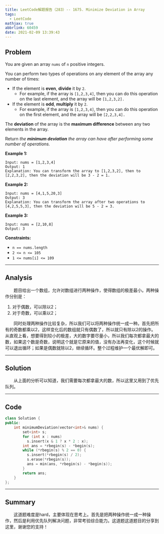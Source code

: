 ```yaml
---
title: LeetCode解题报告（283）-- 1675. Minimize Deviation in Array
tags:
  - LeetCode
mathjax: true
abbrlink: 60459
date: 2021-02-09 13:39:43
---
```


## Problem

You are given an array `nums` of `n` positive integers.

You can perform two types of operations on any element of the array any number of times:

- If the element is **even**, **divide** it by `2`.
  - For example, if the array is `[1,2,3,4]`, then you can do this operation on the last element, and the array will be `[1,2,3,2].`
- If the element is **odd**, **multiply** it by `2`.
  - For example, if the array is `[1,2,3,4]`, then you can do this operation on the first element, and the array will be `[2,2,3,4].`

The **deviation** of the array is the **maximum difference** between any two elements in the array.

Return *the **minimum deviation** the array can have after performing some number of operations.*

<!-- more -->

**Example 1:**

```
Input: nums = [1,2,3,4]
Output: 1
Explanation: You can transform the array to [1,2,3,2], then to [2,2,3,2], then the deviation will be 3 - 2 = 1.
```

**Example 2:**

```
Input: nums = [4,1,5,20,3]
Output: 3
Explanation: You can transform the array after two operations to [4,2,5,5,3], then the deviation will be 5 - 2 = 3.
```

**Example 3:**

```
Input: nums = [2,10,8]
Output: 3
```

**Constraints:**

- `n == nums.length`
- `2 <= n <= 105`
- `1 <= nums[i] <= 109`

------

## Analysis

&emsp;&emsp;题目给出一个数组，允许对数组进行两种操作，使得数组的极差最小。两种操作分别是：

1. 对于偶数，可以除以2；
2. 对于奇数，可以乘以2；

&emsp;&emsp;同时处理两种操作比较复杂，所以我们可以将两种操作统一成一种。首先把所有的奇数都乘以2，这样变化后的数组就只有偶数了，所以就只有除以2的操作。从直观上看，想要得到较小的极差，大的数字要尽量小，所以我们每次都拿最大的数，如果这个数是奇数，说明这个就是它原来的值，没有办法再变化，这个时候就可以退出循环；如果是偶数就除以2，继续循环。整个过程维护一个最优解即可。

------

## Solution

&emsp;&emsp;从上面的分析可以知道，我们需要每次都拿最大的数，所以这里又用到了优先队列。

------

## Code

```c++
class Solution {
public:
    int minimumDeviation(vector<int>& nums) {
        set<int> s;
        for (int x : nums)
          s.insert(x & 1 ? x * 2 : x);
        int ans = *rbegin(s) - *begin(s);
        while (*rbegin(s) % 2 == 0) {
          s.insert(*rbegin(s) / 2);
          s.erase(*rbegin(s));
          ans = min(ans, *rbegin(s) - *begin(s));
        }
        return ans;
    }
};
```

------

## Summary

&emsp;&emsp;这道题难度是hard，主要体现在思考上。首先是把两种操作统一成一种操作，然后是利用优先队列解决问题，非常考验综合能力。这道题这道题目的分享到这里，谢谢您的支持！
